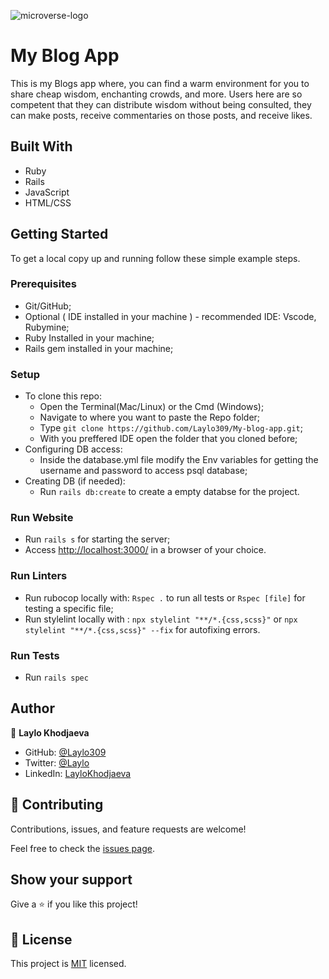 ![microverse-logo](https://img.shields.io/badge/Microverse-blueviolet)

# My Blog App

This is my Blogs app where, you can find a warm environment for you to share cheap wisdom, enchanting crowds, and more. Users here are so competent that they can distribute wisdom without being consulted, they can make posts, receive commentaries on those posts, and receive likes.

## Built With

- Ruby
- Rails
- JavaScript
- HTML/CSS

## Getting Started

To get a local copy up and running follow these simple example steps.

### Prerequisites

- Git/GitHub;
- Optional ( IDE installed in your machine ) - recommended IDE: Vscode, Rubymine;
- Ruby Installed in your machine;
- Rails gem installed in your machine;

### Setup

- To clone this repo:
  - Open the Terminal(Mac/Linux) or the Cmd (Windows);
  - Navigate to where you want to paste the Repo folder;
  - Type `git clone https://github.com/Laylo309/My-blog-app.git`;
  - With you preffered IDE open the folder that you cloned before;
- Configuring DB access:
  - Inside the database.yml file modify the Env variables for getting the username and password to access psql database;
- Creating DB (if needed):
  - Run `rails db:create` to create a empty databse for the project.   
  
### Run Website  

- Run `rails s` for starting the server;
- Access [http://localhost:3000/](http://localhost:3000/) in a browser of your choice.
  
### Run Linters

- Run rubocop locally with: `Rspec .` to run all tests or `Rspec [file]` for testing a specific file;
- Run stylelint locally with : `npx stylelint "**/*.{css,scss}"` or `npx stylelint "**/*.{css,scss}" --fix` for autofixing errors.

### Run Tests

-  Run `rails spec`

## Author

👤 **Laylo Khodjaeva**

- GitHub: [@Laylo309](https://github.com/Laylo309)
- Twitter: [@Laylo](https://twitter.com/home?lang=en)
- LinkedIn: [LayloKhodjaeva](https://www.linkedin.com/in/laylo-khodjaeva-05a972207/)

## 🤝 Contributing

Contributions, issues, and feature requests are welcome!

Feel free to check the [issues page](../../issues/).

## Show your support

Give a ⭐️ if you like this project!

## 📝 License

This project is [MIT](./MIT.md) licensed.
